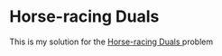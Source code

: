 # Horse-racing Duals

This is my solution for the  [Horse-racing Duals ](https://www.codingame.com/ide/puzzle/horse-racing-duals) problem